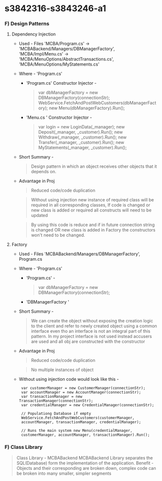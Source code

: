 # s3842316-s3843246-a1

### F) Design Patterns
 1. Dependency Injection
	 - Used - Files 'MCBA/Program.cs' -> 'MCBABackend/Managers/DBManagerFactory',  'MCBA/Impl/Menu.cs' -> 'MCBA/MenuOptions/AbstractTransactions.cs', 'MCBA/MenuOptions/MyStatements.cs' 
	- Where - 'Program.cs'
		- 'Program.cs' Constructor Injector - 
			>  var dbManagerFactory = new DBManagerFactory(connectionStr);				
			>  WebService.FetchAndPostWebCustomers(dbManagerFactory);
			>             new Menu(dbManagerFactory).Run();
		 - 'Menu.cs ' Constructor Injector - 
			 > var login = new LoginData(_manager);
			 > new Deposit(_manager, _customer).Run();
			 > new Withdraw(_manager, _customer).Run();
			 > new Transfer(_manager, _customer).Run();
			 > new MyStatements(_manager, _customer).Run();
	- Short Summary -
		>Design pattern in which an object receives other objects that it depends on.
	- Advantage in Proj
		> Reduced code/code duplication
		

		 > Without using injection new instance of required class will be required in all corresponding classes, If code is changed or new class is added or required all constructs will need to be updated 
		 
		> By using this code is reduce and if in future connection string is changed OR new class is added in Factory the constructors won't need to be changed.

2. Factory
	 - Used - Files 'MCBABackend/Managers/DBManagerFactory', Program.cs
	- Where - 'Program.cs'
		- 'Program.cs'  - 
			>  var dbManagerFactory = new DBManagerFactory(connectionStr);				
		 - 'DBManagerFactory ' 
	- Short Summary -
		> We can create the object without exposing the creation logic to the client and refer to newly created object using a common interface even tho an interface is not an integral part of this pattern. In my project interface is not used instead accusers are used and all obj are constructed with the constructor
		
	- Advantage in Proj
		> Reduced code/code duplication
		
		> No multiple instances of object
		
	- Without using injection code would look like this - 
	
	       var customerManager = new CustomerManager(connectionStr); 
	       var accountManager = new AccountManager(connectionStr); 
	       var transactionManager = new TransactionManager(connectionStr);
	       var credentialManager = new CredentialManager(connectionStr);
	       
	       // Populationg Database if empty
	       WebService.FetchAndPostWebCustomers(customerManager,
	       accountManager, transactionManager, credentialManager);
	       
	       // Runs the main system new Menu(credentialManager,
	       customerManager, accountManager, transactionManager).Run();

### F) Class Library
> Class Library - MCBABackend
> MCBABackend Library separates the SQL(Database) form the implementation of the application.
> Benefit - Objects and their corresponding are broken down, complex code can be broken into many smaller, simpler segments





			
			 
